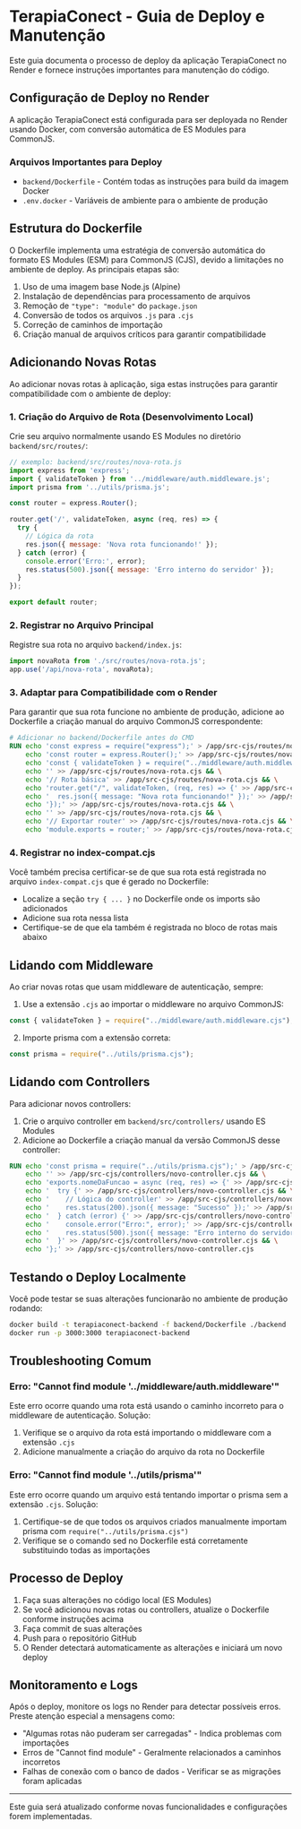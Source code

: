 # TerapiaConect - Guia de Deploy e Manutenção

Este guia documenta o processo de deploy da aplicação TerapiaConect no Render e fornece instruções importantes para manutenção do código.

## Configuração de Deploy no Render

A aplicação TerapiaConect está configurada para ser deployada no Render usando Docker, com conversão automática de ES Modules para CommonJS.

### Arquivos Importantes para Deploy

- `backend/Dockerfile` - Contém todas as instruções para build da imagem Docker
- `.env.docker` - Variáveis de ambiente para o ambiente de produção

## Estrutura do Dockerfile

O Dockerfile implementa uma estratégia de conversão automática do formato ES Modules (ESM) para CommonJS (CJS), devido a limitações no ambiente de deploy. As principais etapas são:

1. Uso de uma imagem base Node.js (Alpine)
2. Instalação de dependências para processamento de arquivos
3. Remoção de `"type": "module"` do `package.json`
4. Conversão de todos os arquivos `.js` para `.cjs`
5. Correção de caminhos de importação
6. Criação manual de arquivos críticos para garantir compatibilidade

## Adicionando Novas Rotas

Ao adicionar novas rotas à aplicação, siga estas instruções para garantir compatibilidade com o ambiente de deploy:

### 1. Criação do Arquivo de Rota (Desenvolvimento Local)

Crie seu arquivo normalmente usando ES Modules no diretório `backend/src/routes/`:

```javascript
// exemplo: backend/src/routes/nova-rota.js
import express from 'express';
import { validateToken } from '../middleware/auth.middleware.js';
import prisma from '../utils/prisma.js';

const router = express.Router();

router.get('/', validateToken, async (req, res) => {
  try {
    // Lógica da rota
    res.json({ message: 'Nova rota funcionando!' });
  } catch (error) {
    console.error('Erro:', error);
    res.status(500).json({ message: 'Erro interno do servidor' });
  }
});

export default router;
```

### 2. Registrar no Arquivo Principal

Registre sua rota no arquivo `backend/index.js`:

```javascript
import novaRota from './src/routes/nova-rota.js';
app.use('/api/nova-rota', novaRota);
```

### 3. Adaptar para Compatibilidade com o Render

Para garantir que sua rota funcione no ambiente de produção, adicione ao Dockerfile a criação manual do arquivo CommonJS correspondente:

```dockerfile
# Adicionar no backend/Dockerfile antes do CMD
RUN echo 'const express = require("express");' > /app/src-cjs/routes/nova-rota.cjs && \
    echo 'const router = express.Router();' >> /app/src-cjs/routes/nova-rota.cjs && \
    echo 'const { validateToken } = require("../middleware/auth.middleware.cjs");' >> /app/src-cjs/routes/nova-rota.cjs && \
    echo '' >> /app/src-cjs/routes/nova-rota.cjs && \
    echo '// Rota básica' >> /app/src-cjs/routes/nova-rota.cjs && \
    echo 'router.get("/", validateToken, (req, res) => {' >> /app/src-cjs/routes/nova-rota.cjs && \
    echo '  res.json({ message: "Nova rota funcionando!" });' >> /app/src-cjs/routes/nova-rota.cjs && \
    echo '});' >> /app/src-cjs/routes/nova-rota.cjs && \
    echo '' >> /app/src-cjs/routes/nova-rota.cjs && \
    echo '// Exportar router' >> /app/src-cjs/routes/nova-rota.cjs && \
    echo 'module.exports = router;' >> /app/src-cjs/routes/nova-rota.cjs
```

### 4. Registrar no index-compat.cjs

Você também precisa certificar-se de que sua rota está registrada no arquivo `index-compat.cjs` que é gerado no Dockerfile:

- Localize a seção `try { ... }` no Dockerfile onde os imports são adicionados
- Adicione sua rota nessa lista
- Certifique-se de que ela também é registrada no bloco de rotas mais abaixo

## Lidando com Middleware

Ao criar novas rotas que usam middleware de autenticação, sempre:

1. Use a extensão `.cjs` ao importar o middleware no arquivo CommonJS:
```javascript
const { validateToken } = require("../middleware/auth.middleware.cjs");
```

2. Importe prisma com a extensão correta:
```javascript
const prisma = require("../utils/prisma.cjs");
```

## Lidando com Controllers

Para adicionar novos controllers:

1. Crie o arquivo controller em `backend/src/controllers/` usando ES Modules
2. Adicione ao Dockerfile a criação manual da versão CommonJS desse controller:

```dockerfile
RUN echo 'const prisma = require("../utils/prisma.cjs");' > /app/src-cjs/controllers/novo-controller.cjs && \
    echo '' >> /app/src-cjs/controllers/novo-controller.cjs && \
    echo 'exports.nomeDaFuncao = async (req, res) => {' >> /app/src-cjs/controllers/novo-controller.cjs && \
    echo '  try {' >> /app/src-cjs/controllers/novo-controller.cjs && \
    echo '    // Lógica do controller' >> /app/src-cjs/controllers/novo-controller.cjs && \
    echo '    res.status(200).json({ message: "Sucesso" });' >> /app/src-cjs/controllers/novo-controller.cjs && \
    echo '  } catch (error) {' >> /app/src-cjs/controllers/novo-controller.cjs && \
    echo '    console.error("Erro:", error);' >> /app/src-cjs/controllers/novo-controller.cjs && \
    echo '    res.status(500).json({ message: "Erro interno do servidor" });' >> /app/src-cjs/controllers/novo-controller.cjs && \
    echo '  }' >> /app/src-cjs/controllers/novo-controller.cjs && \
    echo '};' >> /app/src-cjs/controllers/novo-controller.cjs
```

## Testando o Deploy Localmente

Você pode testar se suas alterações funcionarão no ambiente de produção rodando:

```bash
docker build -t terapiaconect-backend -f backend/Dockerfile ./backend
docker run -p 3000:3000 terapiaconect-backend
```

## Troubleshooting Comum

### Erro: "Cannot find module '../middleware/auth.middleware'"

Este erro ocorre quando uma rota está usando o caminho incorreto para o middleware de autenticação. Solução:

1. Verifique se o arquivo da rota está importando o middleware com a extensão `.cjs`
2. Adicione manualmente a criação do arquivo da rota no Dockerfile

### Erro: "Cannot find module '../utils/prisma'"

Este erro ocorre quando um arquivo está tentando importar o prisma sem a extensão `.cjs`. Solução:

1. Certifique-se de que todos os arquivos criados manualmente importam prisma com `require("../utils/prisma.cjs")`
2. Verifique se o comando sed no Dockerfile está corretamente substituindo todas as importações

## Processo de Deploy

1. Faça suas alterações no código local (ES Modules)
2. Se você adicionou novas rotas ou controllers, atualize o Dockerfile conforme instruções acima
3. Faça commit de suas alterações
4. Push para o repositório GitHub
5. O Render detectará automaticamente as alterações e iniciará um novo deploy

## Monitoramento e Logs

Após o deploy, monitore os logs no Render para detectar possíveis erros. Preste atenção especial a mensagens como:

- "Algumas rotas não puderam ser carregadas" - Indica problemas com importações
- Erros de "Cannot find module" - Geralmente relacionados a caminhos incorretos
- Falhas de conexão com o banco de dados - Verificar se as migrações foram aplicadas

---

Este guia será atualizado conforme novas funcionalidades e configurações forem implementadas. 